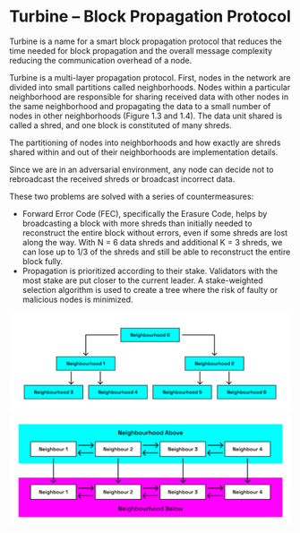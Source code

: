 # Turbine –⁠ Block Propagation Protocol

Turbine is a name for a smart block propagation protocol that reduces the time needed for block propagation and the overall message complexity reducing the communication overhead of a node.

Turbine is a multi-layer propagation protocol. First, nodes in the network are divided into small partitions called neighborhoods. Nodes within a particular neighborhood are responsible for sharing received data with other nodes in the same neighborhood and propagating the data to a small number of nodes in other neighborhoods (Figure 1.3 and 1.4). The data unit shared is called a shred, and one block is constituted of many shreds.

The partitioning of nodes into neighborhoods and how exactly are shreds shared within and out of their neighborhoods are implementation details.

Since we are in an adversarial environment, any node can decide not to rebroadcast the received shreds or broadcast incorrect data.

These two problems are solved with a series of countermeasures:

- Forward Error Code (FEC), specifically the Erasure Code, helps by broadcasting a block with more shreds than initially needed to reconstruct the entire block without errors, even if some shreds are lost along the way. With N = 6 data shreds and additional K = 3 shreds, we can lose up to 1/3 of the shreds and still be able to reconstruct the entire block fully.
- Propagation is prioritized according to their stake. Validators with the most stake are put closer to the current leader. A stake-weighted selection algorithm is used to create a tree where the risk of faulty or malicious nodes is minimized.

![Blockchain](../../images/neighbours.png)
![Blockchain](../../images/neighbours2.png)
